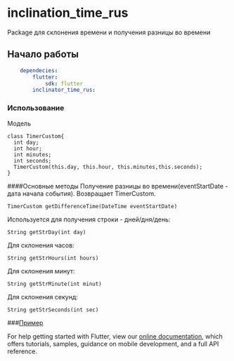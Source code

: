 # inclination_time_rus

Package для склонения времени и получения разницы во времени

## Начало работы

```yaml
    dependecies:
        flutter:
            sdk: flutter
        inclinator_time_rus: 
```

### Использование

Модель 
```
class TimerCustom{
  int day;
  int hour;
  int minutes;
  int seconds;
  TimerCustom(this.day, this.hour, this.minutes,this.seconds);
}
```
####Основные методы
Получение разницы во времени(eventStartDate - дата начала события).
Возвращает TimerCustom.
```
TimerCustom getDifferenceTime(DateTime eventStartDate)
```
Используется для получения строки - дней/дня/день:
```
String getStrDay(int day)
```
Для склонения часов:
```
String getStrHours(int hours)
```
Для склонения минут:
```
String getStrMinute(int minut)
```
Для склонения секунд:
```
String getStrSeconds(int sec)
```
###[Пример](https://github.com/iliaberez/inclination_time_rus/tree/master/example)

For help getting started with Flutter, view our 
[online documentation](https://flutter.dev/docs), which offers tutorials, 
samples, guidance on mobile development, and a full API reference.
